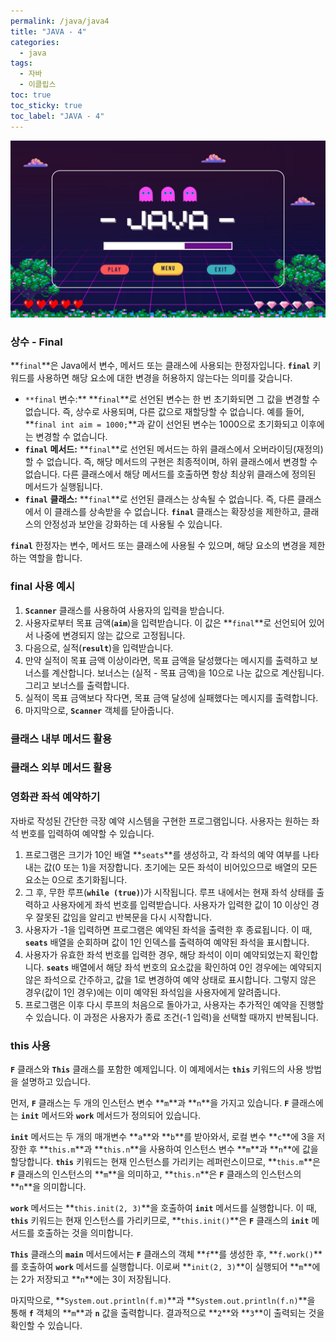 ```yaml
---
permalink: /java/java4
title: "JAVA - 4"
categories:
  - java
tags:
  - 자바
  - 이클립스
toc: true
toc_sticky: true
toc_label: "JAVA - 4"
---
```


![img](/images/java/java.jpg)

### 상수 - Final

**`final`**은 Java에서 변수, 메서드 또는 클래스에 사용되는 한정자입니다. **`final`** 키워드를 사용하면 해당 요소에 대한 변경을 허용하지 않는다는 의미를 갖습니다.

- `**final` 변수:\*\* **`final`**로 선언된 변수는 한 번 초기화되면 그 값을 변경할 수 없습니다. 즉, 상수로 사용되며, 다른 값으로 재할당할 수 없습니다. 예를 들어, **`final int aim = 1000;`**과 같이 선언된 변수는 1000으로 초기화되고 이후에는 변경할 수 없습니다.
- **`final`** **메서드:** **`final`**로 선언된 메서드는 하위 클래스에서 오버라이딩(재정의)할 수 없습니다. 즉, 해당 메서드의 구현은 최종적이며, 하위 클래스에서 변경할 수 없습니다. 다른 클래스에서 해당 메서드를 호출하면 항상 최상위 클래스에 정의된 메서드가 실행됩니다.
- **`final`** **클래스:** **`final`**로 선언된 클래스는 상속될 수 없습니다. 즉, 다른 클래스에서 이 클래스를 상속받을 수 없습니다. **`final`** 클래스는 확장성을 제한하고, 클래스의 안정성과 보안을 강화하는 데 사용될 수 있습니다.

**`final`** 한정자는 변수, 메서드 또는 클래스에 사용될 수 있으며, 해당 요소의 변경을 제한하는 역할을 합니다.

### final 사용 예시

<script src="https://gist.github.com/junyihong/d45c9dc4cee6c75e799833574b189218.js"></script>

1.  **`Scanner`** 클래스를 사용하여 사용자의 입력을 받습니다.
2.  사용자로부터 목표 금액(**`aim`**)을 입력받습니다. 이 값은 **`final`**로 선언되어 있어서 나중에 변경되지 않는 값으로 고정됩니다.
3.  다음으로, 실적(**`result`**)을 입력받습니다.
4.  만약 실적이 목표 금액 이상이라면, 목표 금액을 달성했다는 메시지를 출력하고 보너스를 계산합니다. 보너스는 (실적 - 목표 금액)을 10으로 나눈 값으로 계산됩니다. 그리고 보너스를 출력합니다.
5.  실적이 목표 금액보다 작다면, 목표 금액 달성에 실패했다는 메시지를 출력합니다.
6.  마지막으로, **`Scanner`** 객체를 닫아줍니다.

### 클래스 내부 메서드 활용

<script src="https://gist.github.com/junyihong/a71012cedea6482548388fb64672520f.js"></script>

### 클래스 외부 메서드 활용

<script src="https://gist.github.com/junyihong/fe23b21acca0693f6dc226b8fa86bb2e.js"></script>

### 영화관 좌석 예약하기

<script src="https://gist.github.com/junyihong/f205f5d9c516289c16f1355a1ab8d8a6.js"></script>

자바로 작성된 간단한 극장 예약 시스템을 구현한 프로그램입니다. 사용자는 원하는 좌석 번호를 입력하여 예약할 수 있습니다.

1. 프로그램은 크기가 10인 배열 **`seats`**를 생성하고, 각 좌석의 예약 여부를 나타내는 값(0 또는 1)을 저장합니다. 초기에는 모든 좌석이 비어있으므로 배열의 모든 요소는 0으로 초기화됩니다.
2. 그 후, 무한 루프(**`while (true)`**)가 시작됩니다. 루프 내에서는 현재 좌석 상태를 출력하고 사용자에게 좌석 번호를 입력받습니다. 사용자가 입력한 값이 10 이상인 경우 잘못된 값임을 알리고 반복문을 다시 시작합니다.
3. 사용자가 -1을 입력하면 프로그램은 예약된 좌석을 출력한 후 종료됩니다. 이 때, **`seats`** 배열을 순회하며 값이 1인 인덱스를 출력하여 예약된 좌석을 표시합니다.
4. 사용자가 유효한 좌석 번호를 입력한 경우, 해당 좌석이 이미 예약되었는지 확인합니다. **`seats`** 배열에서 해당 좌석 번호의 요소값을 확인하여 0인 경우에는 예약되지 않은 좌석으로 간주하고, 값을 1로 변경하여 예약 상태로 표시합니다. 그렇지 않은 경우(값이 1인 경우)에는 이미 예약된 좌석임을 사용자에게 알려줍니다.
5. 프로그램은 이후 다시 루프의 처음으로 돌아가고, 사용자는 추가적인 예약을 진행할 수 있습니다. 이 과정은 사용자가 종료 조건(-1 입력)을 선택할 때까지 반복됩니다.

### this 사용

<script src="https://gist.github.com/junyihong/31b25e4ac215900e0afddf568500183c.js"></script>

**`F`** 클래스와 **`This`** 클래스를 포함한 예제입니다. 이 예제에서는 **`this`** 키워드의 사용 방법을 설명하고 있습니다.

먼저, **`F`** 클래스는 두 개의 인스턴스 변수 **`m`**과 **`n`**을 가지고 있습니다. **`F`** 클래스에는 **`init`** 메서드와 **`work`** 메서드가 정의되어 있습니다.

**`init`** 메서드는 두 개의 매개변수 **`a`**와 **`b`**를 받아와서, 로컬 변수 **`c`**에 3을 저장한 후 **`this.m`**과 **`this.n`**을 사용하여 인스턴스 변수 **`m`**과 **`n`**에 값을 할당합니다. **`this`** 키워드는 현재 인스턴스를 가리키는 레퍼런스이므로, **`this.m`**은 **`F`** 클래스의 인스턴스의 **`m`**을 의미하고, **`this.n`**은 **`F`** 클래스의 인스턴스의 **`n`**을 의미합니다.

**`work`** 메서드는 **`this.init(2, 3)`**을 호출하여 **`init`** 메서드를 실행합니다. 이 때, **`this`** 키워드는 현재 인스턴스를 가리키므로, **`this.init()`**은 **`F`** 클래스의 **`init`** 메서드를 호출하는 것을 의미합니다.

**`This`** 클래스의 **`main`** 메서드에서는 **`F`** 클래스의 객체 **`f`**를 생성한 후, **`f.work()`**를 호출하여 **`work`** 메서드를 실행합니다. 이로써 **`init(2, 3)`**이 실행되어 **`m`**에는 2가 저장되고 **`n`**에는 3이 저장됩니다.

마지막으로, **`System.out.println(f.m)`**과 **`System.out.println(f.n)`**을 통해 **`f`** 객체의 **`m`**과 **`n`** 값을 출력합니다. 결과적으로 **`2`**와 **`3`**이 출력되는 것을 확인할 수 있습니다.
